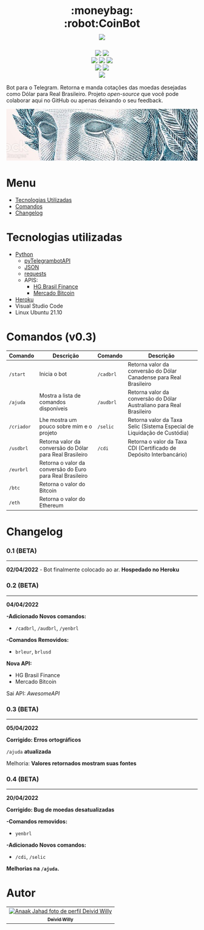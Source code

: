 <h1 align="center">
    :moneybag:<br>:robot:CoinBot
    <br><a href="https://t.me/economiccoin_bot" target="_blank"><img src="https://img.shields.io/badge/Telegram-2CA5E0?style=for-the-badge&logo=telegram&logoColor=white"></a>
</h1>

<div align="center">
    <img src="https://img.shields.io/github/forks/DeividWilly/Economiccoin-bot-project?style=social"/>
    <img src="https://img.shields.io/github/stars/DeividWilly/Economiccoin-bot-project?style=social"/>
</div>
<div align="center">
    <img src="https://img.shields.io/github/repo-size/DeividWilly/Economiccoin-bot-project"/>
    <img src="https://img.shields.io/github/last-commit/DeividWilly/Economiccoin-bot-project"/>
    <img src="https://img.shields.io/pypi/pyversions/Scrapy.svg"/>
</div>
<div align="center">
    <img src="https://img.shields.io/badge/heroku-%23430098.svg?style=?style=plastic&logo=appveyor&logo=heroku&logoColor=white"/>
    <img src="https://img.shields.io/badge/Visual%20Studio%20Code-0078d7.svg?style=flat&logo=appveyor&logo=visual-studio-code&logoColor=white"/>
</div>
<div align="center">
    <img src="https://img.shields.io/twitter/follow/LovisWilly.svg?style=social"/>
</div>

Bot para o Telegram. Retorna e manda cotações das moedas desejadas como Dólar para Real Brasileiro.
Projeto _open-source_ que você pode colaborar aqui no GitHub ou apenas deixando o seu feedback.
<div align="center">
    <img src="imgs-readme/effigy_crying-3.jpg"/>
</div>

# Menu #

- [Tecnologias Utilizadas](#tecnologias-utilizadas)
- [Comandos](#comandos-v01)
- [Changelog](#changelog)

# Tecnologias utilizadas #
- [Python](https://www.python.org)
    - [pyTelegrambotAPI](https://pypi.org/project/pyTelegramBotAPI/)
    - [JSON](https://docs.python.org/3/library/json.html)
    - [requests](https://docs.python-requests.org/en/latest/)
    - APIS:
        - [HG Brasil Finance](https://www.mercadobitcoin.com.br/api-doc/)
        - [Mercado Bitcoin](https://console.hgbrasil.com/documentation/finance)
- [Heroku](https://www.heroku.com/)
- Visual Studio Code
- Linux Ubuntu 21.10

# Comandos (v0.3) #

| Comando | Descrição | Comando | Descrição |
| ------- | --------- | ------- | --------- |
| `/start` | Inicia o bot | `/cadbrl` | Retorna valor da conversão do Dólar Canadense para Real Brasileiro |
| `/ajuda` | Mostra a lista de comandos disponíveis | `/audbrl` | Retorna valor da conversão do Dólar Australiano para Real Brasileiro |
| `/criador` | Lhe mostra um pouco sobre mim e o projeto | `/selic` | Retorna valor da Taxa Selic (Sistema Especial de Liquidação de Custódia) |
| `/usdbrl` | Retorna valor da conversão do Dólar para Real Brasileiro | `/cdi` | Retorna o valor da Taxa CDI (Certificado de Depósito Interbancário)
| `/eurbrl` | Retorna o valor da conversão do Euro para Real Brasileiro |
| `/btc` | Retorna o valor do Bitcoin |
| `/eth` | Retorna o valor do Ethereum |

# Changelog #
### 0.1 (BETA) ###
- - -
**02/04/2022** - Bot finalmente colocado ao ar.
**Hospedado no Heroku**

### 0.2 (BETA) ###
- - -
**04/04/2022**

**-Adicionado Novos comandos:**
- `/cadbrl`, `/audbrl`, `/yenbrl`

**-Comandos Removidos:**
- `brleur`, `brlusd`

**Nova API:**
- HG Brasil Finance
- Mercado Bitcoin

Sai API: _AwesomeAPI_

### 0.3 (BETA) ##
- - -
**05/04/2022**

**Corrigido: Erros ortográficos**

`/ajuda` **atualizada**

Melhoria: **Valores retornados mostram suas fontes**


### 0.4 (BETA) ###
- - -
**20/04/2022**

**Corrigido: Bug de moedas desatualizadas**

**-Comandos removidos:**
- `yenbrl`

**-Adicionado Novos comandos:**
- `/cdi`, `/selic`

**Melhorias na `/ajuda`.**

# Autor <br>

<table>
  <tr>
    <td align="center">
      <a href="https://github.com/DeividWilly">
        <img src="https://avatars.githubusercontent.com/u/82972938?v=4" width="100px;" alt="Anaak Jahad foto de perfil Deivid Willy"/><br>
        <sub>
          <b>Deivid Willy</b>
        </sub>
      </a>
    </td>
  </tr>
</table>

